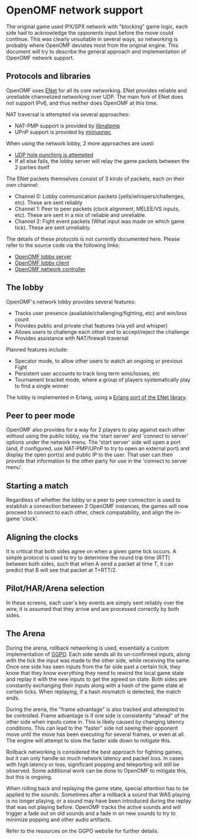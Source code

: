 OpenOMF network support
=======================

The original game used IPX/SPX network with "blocking" game logic, each side
had to acknowledge the opponents input before the move could continue. This was
clearly unsuitable in several ways, so networking is probably where OpenOMF
deviates most from the original engine. This document will try to describe the
general approach and implementation of OpenOMF network support.

Protocols and libraries
-----------------------

OpenOMF uses [ENet](http://enet.bespin.org/) for all its core networking. ENet
provides reliable and unreliable channelized networking over UDP. The main fork
of ENet does not support IPv6, and thus neither does OpenOMF at this time.

NAT traversal is attempted via several approaches:

* NAT-PMP support is provided by
  [libnatpmp](http://miniupnp.free.fr/libnatpmp.html)
* UPnP support is provided by [miniupnpc](https://miniupnp.tuxfamily.org/)

When using the network lobby, 2 more approaches are used:

* [UDP hole punching is
  attempted](https://en.wikipedia.org/wiki/UDP_hole_punching)
* If all else fails, the lobby server will relay the game packets between the 2
  parties itself

The ENet packets themselves consist of 3 kinds of packets, each on their own
channel:

* Channel 0: Lobby communication packets (yells/whispers/challenges, etc). These
  are sent reliably
* Channel 1: Peer to peer packets (clock alignment, MELEE/VS inputs, etc). These
  are sent in a mix of reliable and unreliable.
* Channel 2: Fight event packets (What input was made on which game tick). These
  are sent unreliably.

The details of these protocols is not currently documented here. Please refer to
the source code via the following links:

* [OpenOMF lobby
  server](https://github.com/omf2097/openomf_lobby/blob/main/src/openomf_lobby_client.erl)
* [OpenOMF lobby
  client](https://github.com/omf2097/openomf/blob/master/src/game/scenes/lobby.c)
* [OpenOMF network
  controller](https://github.com/omf2097/openomf/blob/master/src/controller/net_controller.c)

The lobby
---------

OpenOMF's network lobby provides several features:

* Tracks user presence (available/challenging/fighting, etc) and win/loss count
* Provides public and private chat features (via yell and whisper)
* Allows users to challenge each other and to accept/reject the challenge
* Provides assistance with NAT/firewall traversal

Planned features include:

* Specator mode, to allow other users to watch an ongoing or previous Fight
* Persistent user accounts to track long term wins/losses, etc
* Tournament bracket mode, where a group of players systematically play to find
  a single winner

The lobby is implemented in Erlang, using a [Erlang port of the ENet
library](https://github.com/flambard/enet).

Peer to peer mode
-----------------

OpenOMF also provides for a way for 2 players to play against each other without
using the public lobby, via the 'start server' and 'connect to server' options
under the network menu. The 'start server' side will open a port (and, if
configured, use NAT-PMP/UPnP to try to open an external port) and display the
open port(s) and public IP to the user. That user can then provide that
information to the other party for use in the 'connect to server menu'.

Starting a match
----------------

Regardless of whether the lobby or a peer to peer connection is used to
establish a connection between 2 OpenOMF instances, the games will now proceed
to connect to each other, check compatability, and align the in-game 'clock'.

Aligning the clocks
-------------------

It is critical that both sides agree on when a given game tick occurs. A simple
protocol is used to try to determine the round trip time (RTT) between both
sides, such that when A send a packet at time T, it can predict that B will see
that packet at T+RTT/2.

Pilot/HAR/Arena selection
-------------------------

In these screens, each user's key events are simply sent reliably over the wire,
it is assumed that they arrive and are processed correctly by both sides.

The Arena
---------

During the arena, rollback networking is used, essentially a custom
implementation of [GGPO](http://ggpo.net). Each side sends all its un-confirmed
inputs, along with the tick the input was made to the other side, while
receiving the same. Once one side has seen inputs from the far side past a
certain tick, they know that they know everything they need to rewind the local
game state and replay it with the new inputs to get the agreed on state. Both
sides are constantly exchanging their inputs along with a hash of the game state
at certain ticks. When replaying, if a hash mismatch is detected, the match
ends.

During the arena, the "frame advantage" is also tracked and attempted to be
controlled. Frame advantage is if one side is consistently "ahead" of the other
side when inputs come in. This is likely caused by changing latency conditions.
This can lead to the "faster" side not seeing their opponent move until the move
has been executing for several frames, or even at all. The engine will attempt
to slow the faster side down to mitigate this.

Rollback networking is considered the best approach for fighting games, but it
can only handle so much network latency and packet loss. In cases with high
latency or loss, significant popping and teleporting will still be observed.
Some additional work can be done to OpenOMF to mitigate this, but this is
ongoing.

When rolling back and replaying the game state, special attention has to be
applied to the sounds. Sometimes after a rollback a sound that WAS playing is
no longer playing, or a sound may have been introduced during the replay that
was not playing before. OpenOMF tracks the active sounds and will trigger a fade
out on old sounds and a fade in on new sounds to try to minimize popping and
other audio artifacts.

Refer to the resources on the GGPO website for further details.
